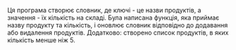 Ця програма створює словник, де ключі - це назви продуктів, а значення - їх кількість на складі.
Була написана функція, яка приймає назву продукту та кількість, і оновлює словник відповідно до додавання або видалення продуктів.
Додатково: створено список продуктів, в яких кількість менше ніж 5.
